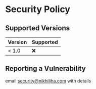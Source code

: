 # Security Policy

## Supported Versions

| Version | Supported          |
| ------- | ------------------ |
| < 1.0   | :x:                |

## Reporting a Vulnerability

email <security@nikhiljha.com> with details
